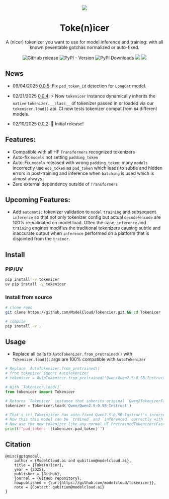 <div align=center>


<img src='https://github.com/user-attachments/assets/3e103e67-784d-47b6-873d-88f7b0c886a7'>
<h1 align="center">Toke(n)icer</h1>
</div>

<p align="center">A (nicer) tokenizer you want to use for model inference and training: with all known peventable gotchas normalized or auto-fixed.</p>
<p align="center">
    <a href="https://github.com/ModelCloud/Tokenicer/releases" style="text-decoration:none;"><img alt="GitHub release" src="https://img.shields.io/github/release/ModelCloud/Tokenicer.svg"></a>
    <a href="https://pypi.org/project/tokenicer/" style="text-decoration:none;"><img alt="PyPI - Version" src="https://img.shields.io/pypi/v/tokenicer"></a>
    <a href="https://pepy.tech/projects/tokenicer" style="text-decoration:none;"><img src="https://static.pepy.tech/badge/tokenicer" alt="PyPI Downloads"></a>
    <a href="https://github.com/ModelCloud/tokenicer/blob/main/LICENSE"><img src="https://img.shields.io/pypi/l/tokenicer"></a>
    <a href="https://huggingface.co/modelcloud/"><img src="https://img.shields.io/badge/🤗%20Hugging%20Face-ModelCloud-%23ff8811.svg"></a>
</p>

## News
* 09/04/2025 [0.0.5](https://github.com/ModelCloud/Tokenicer/releases/tag/v0.0.5): Fix `pad_token_id` detection for `LongCat` model. 
* 02/21/2025 [0.0.4](https://github.com/ModelCloud/Tokenicer/releases/tag/v0.0.4): ⚡ Now `tokenicer` instance dynamically inherits the `native` `tokenizer.__class__` of tokenizer passed in or loaded via our `tokenicer.load()` api. CI now tests tokenizer compat from `64` different models.



* 02/10/2025 [0.0.2](https://github.com/ModelCloud/Tokenicer/releases/tag/v0.0.2): 🤗 Initial release!

## Features:

* Compatible with all HF `Transformers` recognized tokenizers
* Auto-fix `models` not setting `padding_token`
* Auto-Fix `models` released with wrong `padding_token`: many `models` incorrectly use `eos_token` as `pad_token` which leads to subtle and hidden errors in post-training and inference when `batching` is used which is almost always.
* Zero external dependency outside of `Transformers`
  
## Upcoming Features:

* Add `automatic` tokenizer validation to `model` `training` and subsequent `inference` so that not only tokenizer config but actual `decode`/`encode` are 100% re-validated on model load. Often the case, `inference` and `training` engines modifies the traditional tokenizers causing subtle and inaccurate output when `inference` performed on a platform that is disjointed from the `trainer`. 

## Install

### PIP/UV 

```bash
pip install -v tokenicer
uv pip install -v tokenicer
```

### Install from source

```bash
# clone repo
git clone https://github.com/ModelCloud/Tokencier.git && cd Tokenicer

# compile
pip install -v . 
```

## Usage

* Replace all calls to `AutoTokenizer.from_pretrained()` with `Tokenizer.load()`: args are 100% compatible with `AutoTokenizer`

```py
# Replace `AutoTokenizer.from_pretrained()`
# from tokenizer import AutoTokenizer
# tokenizer = AutoTokenizer.from_pretrained('Qwen/Qwen2.5-0.5B-Instruct')

# With `Tokenicer.load()`
from tokenicer import Tokenicer

# Returns `Tokenicer` instance that inherits original `Qwen2TokenizerFast` type.
tokenizer = Tokenicer.load('Qwen/Qwen2.5-0.5B-Instruct')

# That's it! Toke(n)icer has auto-fixed Qwen2.5-0.5B-Instruct's incorrect `pad_token`.
# Now this this model can be `trained` and `inferenced` correctly with `batch` and `masks`.
# Now use the new tokenizer like any normal HF PretrainedTokenizer(Fast)
print(f"pad_token: `{tokenizer.pad_token}`")
```

## Citation

```
@misc{gptqmodel,
    author = {ModelCloud.ai and qubitium@modelcloud.ai},
    title = {Toke(n)icer},
    year = {2025},
    publisher = {GitHub},
    journal = {GitHub repository},
    howpublished = {\url{https://github.com/modelcloud/tokenicer}},
    note = {Contact: qubitium@modelcloud.ai}
}
